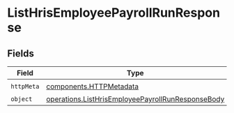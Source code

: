 # ListHrisEmployeePayrollRunResponse


## Fields

| Field                                                                                                                  | Type                                                                                                                   | Required                                                                                                               | Description                                                                                                            |
| ---------------------------------------------------------------------------------------------------------------------- | ---------------------------------------------------------------------------------------------------------------------- | ---------------------------------------------------------------------------------------------------------------------- | ---------------------------------------------------------------------------------------------------------------------- |
| `httpMeta`                                                                                                             | [components.HTTPMetadata](../../models/components/httpmetadata.md)                                                     | :heavy_check_mark:                                                                                                     | N/A                                                                                                                    |
| `object`                                                                                                               | [operations.ListHrisEmployeePayrollRunResponseBody](../../models/operations/listhrisemployeepayrollrunresponsebody.md) | :heavy_minus_sign:                                                                                                     | N/A                                                                                                                    |